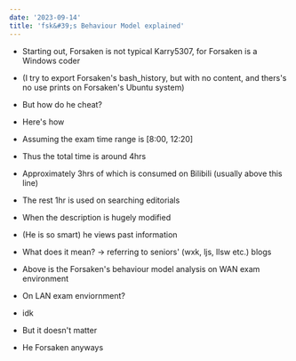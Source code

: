 ```yaml
---
date: '2023-09-14'
title: 'fsk&#39;s Behaviour Model explained'
---
```


- Starting out, Forsaken is not typical Karry5307, for Forsaken is a Windows coder

- (I try to export Forsaken's bash_history, but with no content, and thers's no use prints on Forsaken's Ubuntu system)

- But how do he cheat?

- Here's how

- Assuming the exam time range is [8:00, 12:20]

- Thus the total time is around 4hrs

- Approximately 3hrs of which is consumed on Bilibili (usually above this line)

- The rest 1hr is used on searching editorials

- When the description is hugely modified

- (He is so smart) he views past information

- What does it mean? -> referring to seniors' (wxk, ljs, llsw etc.) blogs

- Above is the Forsaken's behaviour model analysis on WAN exam environment

- On LAN exam enviornment?

- idk

- But it doesn't matter

- He Forsaken anyways